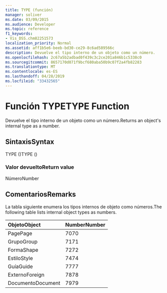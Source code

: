 ```yaml
---
title: TYPE (función)
manager: soliver
ms.date: 03/09/2015
ms.audience: Developer
ms.topic: reference
f1_keywords:
- Vis_DSS.chm82251573
localization_priority: Normal
ms.assetid: aff1b5e6-beeb-bd30-ce29-8c6ad589566c
description: Devuelve el tipo interno de un objeto como un número.
ms.openlocfilehash: 2c67a5b2adbad0f439c3c2ce201a846b1c5338c0
ms.sourcegitcommit: 8657170d071f9bcf680aba50b9c07f2a4fb82283
ms.translationtype: MT
ms.contentlocale: es-ES
ms.lasthandoff: 04/28/2019
ms.locfileid: "33432565"
---
```

# <a name="type-function"></a><span data-ttu-id="6f32b-103">Función TYPE</span><span class="sxs-lookup"><span data-stu-id="6f32b-103">TYPE Function</span></span>

<span data-ttu-id="6f32b-104">Devuelve el tipo interno de un objeto como un número.</span><span class="sxs-lookup"><span data-stu-id="6f32b-104">Returns an object's internal type as a number.</span></span> 
  
## <a name="syntax"></a><span data-ttu-id="6f32b-105">Sintaxis</span><span class="sxs-lookup"><span data-stu-id="6f32b-105">Syntax</span></span>

<span data-ttu-id="6f32b-106">TYPE ()</span><span class="sxs-lookup"><span data-stu-id="6f32b-106">TYPE ()</span></span>
  
### <a name="return-value"></a><span data-ttu-id="6f32b-107">Valor devuelto</span><span class="sxs-lookup"><span data-stu-id="6f32b-107">Return value</span></span>

<span data-ttu-id="6f32b-108">Número</span><span class="sxs-lookup"><span data-stu-id="6f32b-108">Number</span></span>
  
## <a name="remarks"></a><span data-ttu-id="6f32b-109">Comentarios</span><span class="sxs-lookup"><span data-stu-id="6f32b-109">Remarks</span></span>

<span data-ttu-id="6f32b-110">La tabla siguiente enumera los tipos internos de objeto como números.</span><span class="sxs-lookup"><span data-stu-id="6f32b-110">The following table lists internal object types as numbers.</span></span>
  
|<span data-ttu-id="6f32b-111">**Objeto**</span><span class="sxs-lookup"><span data-stu-id="6f32b-111">**Object**</span></span>|<span data-ttu-id="6f32b-112">**Number**</span><span class="sxs-lookup"><span data-stu-id="6f32b-112">**Number**</span></span>|
|:-----|:-----|
|<span data-ttu-id="6f32b-113">Page</span><span class="sxs-lookup"><span data-stu-id="6f32b-113">Page</span></span>  <br/> |<span data-ttu-id="6f32b-114">70</span><span class="sxs-lookup"><span data-stu-id="6f32b-114">70</span></span>  <br/> |
|<span data-ttu-id="6f32b-115">Grupo</span><span class="sxs-lookup"><span data-stu-id="6f32b-115">Group</span></span>  <br/> |<span data-ttu-id="6f32b-116">71</span><span class="sxs-lookup"><span data-stu-id="6f32b-116">71</span></span>  <br/> |
|<span data-ttu-id="6f32b-117">Forma</span><span class="sxs-lookup"><span data-stu-id="6f32b-117">Shape</span></span>  <br/> |<span data-ttu-id="6f32b-118">72</span><span class="sxs-lookup"><span data-stu-id="6f32b-118">72</span></span>  <br/> |
|<span data-ttu-id="6f32b-119">Estilo</span><span class="sxs-lookup"><span data-stu-id="6f32b-119">Style</span></span>  <br/> |<span data-ttu-id="6f32b-120">74</span><span class="sxs-lookup"><span data-stu-id="6f32b-120">74</span></span>  <br/> |
|<span data-ttu-id="6f32b-121">Guía</span><span class="sxs-lookup"><span data-stu-id="6f32b-121">Guide</span></span>  <br/> |<span data-ttu-id="6f32b-122">77</span><span class="sxs-lookup"><span data-stu-id="6f32b-122">77</span></span>  <br/> |
|<span data-ttu-id="6f32b-123">Externo</span><span class="sxs-lookup"><span data-stu-id="6f32b-123">Foreign</span></span>  <br/> |<span data-ttu-id="6f32b-124">78</span><span class="sxs-lookup"><span data-stu-id="6f32b-124">78</span></span>  <br/> |
|<span data-ttu-id="6f32b-125">Documento</span><span class="sxs-lookup"><span data-stu-id="6f32b-125">Document</span></span>  <br/> |<span data-ttu-id="6f32b-126">79</span><span class="sxs-lookup"><span data-stu-id="6f32b-126">79</span></span>  <br/> |
   


